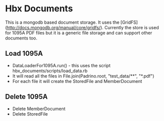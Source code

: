 # Hbx Documents
This is a mongodb based document storage. It uses the [GridFS] (http://docs.mongodb.org/manual/core/gridfs/). 
Currently the store is used for 1095A PDF files but it is a generic file storage and can support other documents too.

## Load 1095A 
- DataLoaderFor1095A.run() - this uses the script hbx_documents/scripts/load_data.rb
- It will read all the files in File.join(Padrino.root, "test_data/**", "*.pdf")
- For each file it will create the StoredFile and MemberDocument

## Delete 1095A
- Delete MemberDocument
- Delete StoredFile
